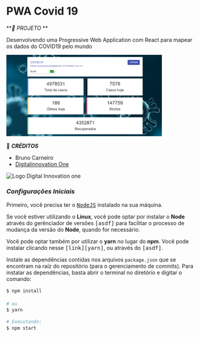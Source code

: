# PWA Covid 19 

**​*:rocket: PROJETO* **

Desenvolvendo uma Progressive Web Application com React para mapear os dados do COVID19 pelo mundo



<img src="https://github.com/AnGaIs/PWACovid19/blob/master/src/img/covidscreen.PNG" alt="Interface" style="zoom:40%;" />



:arrow_up_small: ***CRÉDITOS***



- Bruno Carneiro
- [Digitalinnovation One](https://web.digitalinnovation.one/)



<img src="https://hermes.digitalinnovation.one/site/images/cover_dio.jpg" width="500" alt="Logo Digital Innovation one"/>

### ***Configurações Iniciais***

Primeiro, você precisa ter o <kbd>[NodeJS](https://nodejs.org/en/download/)</kbd> instalado na sua máquina. 

Se você estiver utilizando o **Linux**, você pode optar por instalar o **Node** através do gerênciador de versões <kbd>[asdf]</kbd> para facilitar o processo de mudança da versão do **Node**, quando for necessário.

Você pode optar também por utilizar o **yarn** no lugar do **npm**. Você pode instalar clicando nesse <kbd>[link][yarn]</kbd>, ou através do <kbd>[asdf]</kbd>.



Instale as dependências contidas nos arquivos `package.json` que se encontram na raíz do repositório (para o gerenciamento de commits). Para instalar as dependências, basta abrir o terminal no diretório e digitar o comando:

```sh
$ npm install

# ou
$ yarn
```

```sh
# Executando:
$ npm start
```
